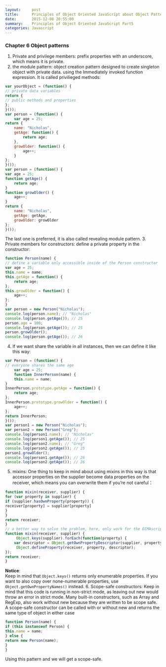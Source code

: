 ```yaml
---
layout:     post
title:      Principles of Object Oriented JavaScript about Object Pattern
date:       2015-12-08 20:55:00
summary:    Principles of Object Oriented JavaScript Part5
categories: Javascript
---
```


### Chapter 6 Object patterns
1. Private and privilege members: prefix properties with an underscore, which means it is private.
2. the module pattern: object creation pattern designed to create singleton object with private data. using the Immediately invoked function expression. It is called privilieged methods:
```js
var yourObject = (function() {
// private data variables
return {
// public methods and properties
};
}());
var person = (function() {
    var age = 25;
return {
    name: "Nicholas",
    getAge: function() {
        return age;
    },
    growOlder: function() {
        age++;
    }
};
}());
var person = (function() {
var age = 25;
function getAge() {
    return age;
}
function growOlder() {
    age++;
}
return {
    name: "Nicholas",
    getAge: getAge,
    growOlder: growOlder
};
}());
```
The last one is preferred, it is also called revealing module pattern.
3. Private members for constructors: define a private property in the constructor:
```js
function Person(name) {
// define a variable only accessible inside of the Person constructor
var age = 25;
this.name = name;
this.getAge = function() {
    return age;
};
this.growOlder = function() {
    age++;
};
}
var person = new Person("Nicholas");
console.log(person.name); // "Nicholas"
console.log(person.getAge()); // 25
person.age = 100;
console.log(person.getAge()); // 25
person.growOlder();
console.log(person.getAge()); // 26
```
4. If we want share the variable in all instances, then we can define it like this way:
```js
var Person = (function() {
// everyone shares the same age
    var age = 25;
    function InnerPerson(name) {
    this.name = name;
}
InnerPerson.prototype.getAge = function() {
    return age;
};
InnerPerson.prototype.growOlder = function() {
    age++;
};
return InnerPerson;
}());
var person1 = new Person("Nicholas");
var person2 = new Person("Greg");
console.log(person1.name); // "Nicholas"
console.log(person1.getAge()); // 25
console.log(person2.name); // "Greg"
console.log(person2.getAge()); // 25
person1.growOlder();
console.log(person1.getAge()); // 26
console.log(person2.getAge()); // 26
```
5. mixins: One thing to keep in mind about using mixins in this way is that accessor properties on the supplier become data properties on the receiver, which means you can overwrite them if you’re not careful：
```js
function mixin(receiver, supplier) {
for (var property in supplier) {
if (supplier.hasOwnProperty(property)) {
receiver[property] = supplier[property]
}
}
return receiver;
}
// a better way to solve the problem, here, only work for the ECMAscript5
function mixin(receiver, supplier) {
     Object.keys(supplier).forEach(function(property) {
    var descriptor = Object.getOwnPropertyDescriptor(supplier, property);
     Object.defineProperty(receiver, property, descriptor);
});
return receiver;
}
```
**Notice**:   
Keep in mind that `Object.keys()` returns only enumerable properties. If you want to also copy over none-numerable properties, use `Object.getOwnPropertyNames()` instead.
6. Scope-safe constructors: Keep in mind that this code is running in non-strict mode, as leaving out new would throw an error in strict mode. Many built-in constructors, such as Array and RegExp, also work without new because they are written to be scope safe. A scope-safe constructor can be called with or without new and returns the same type of object in either case
```js
function Person(name) {
if (this instanceof Person) {
this.name = name;
} else {
return new Person(name);
}
}
```
Using this pattern and we will get a scope-safe. 